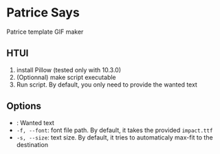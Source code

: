 # Patrice Says
Patrice template GIF maker

## HTUI
1. install Pillow (tested only with 10.3.0)
2. (Optionnal) make script executable
3. Run script. By default, you only need to provide the wanted text

## Options
- <text>: Wanted text
- `-f, --font`: font file path. By default, it takes the provided `impact.ttf`
- `-s, --size`: text size. By default, it tries to automaticaly max-fit to the destination
